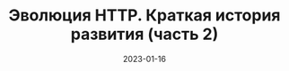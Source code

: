 ---
title: Эволюция HTTP. Краткая история развития (часть 2)
description: Эволюция HTTP. Часть 2. Краткая история развития самого популярного протокола Всемирной паутины
date: 2023-01-16
type: link
source: https://habr.com/ru/companies/kuper/articles/710780/
---